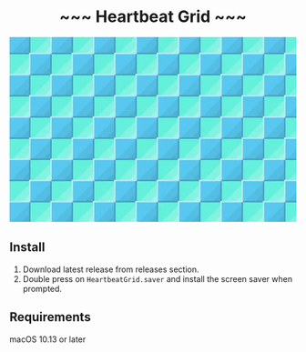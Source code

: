 <h1 style="text-align: center">~~~ Heartbeat Grid ~~~</h1>

<img src="./heartbeat-grid-demo.webp" />

## Install

1. Download latest release from releases section.
1. Double press on `HeartbeatGrid.saver` and install the screen saver when prompted.

## Requirements

macOS 10.13 or later
